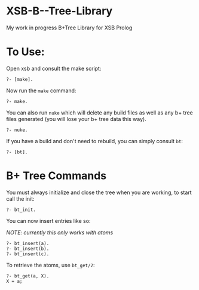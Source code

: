 XSB-B--Tree-Library
===================

My work in progress B+Tree Library for XSB Prolog


To Use:
=======

Open xsb and consult the make script:

```?- [make].```

Now run the ```make``` command:

```?- make.```

You can also run ```nuke``` which will delete any build files as well as any b+ tree files generated (you will lose your b+ tree data this way).

```?- nuke. ```

If you have a build and don't need to rebuild, you can simply consult ```bt```:

```?- [bt].```


B+ Tree Commands
================

You must always initialize and close the tree when you are working, to start call the init:

```?- bt_init.```

You can now insert entries like so: 

_NOTE: currently this only works with atoms_

```
?- bt_insert(a).
?- bt_insert(b).
?- bt_insert(c).
```

To retrieve the atoms, use ```bt_get/2```:

```
?- bt_get(a, X).
X = a;
```
